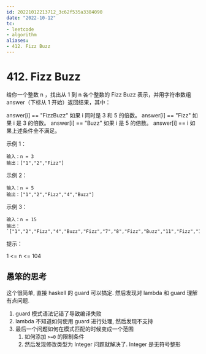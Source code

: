 ```yaml
---
id: 20221012213712_3c62f535a3384090
date: "2022-10-12"
tc:
- leetcode
- algorithm
aliases:
- 412. Fizz Buzz
---
```


# 412. Fizz Buzz


给你一个整数 n ，找出从 1 到 n 各个整数的 Fizz Buzz 表示，并用字符串数组 answer（下标从 1 开始）返回结果，其中：

answer[i] == "FizzBuzz" 如果 i 同时是 3 和 5 的倍数。
answer[i] == "Fizz" 如果 i 是 3 的倍数。
answer[i] == "Buzz" 如果 i 是 5 的倍数。
answer[i] == i 如果上述条件全不满足。


示例 1：
```
输入：n = 3
输出：["1","2","Fizz"]
```

示例 2：
```
输入：n = 5
输出：["1","2","Fizz","4","Buzz"]
```

示例 3：
```
输入：n = 15
输出：`["1","2","Fizz","4","Buzz","Fizz","7","8","Fizz","Buzz","11","Fizz","13","14","FizzBuzz"]`
```
提示：

1 <= n <= 104

## 愚笨的思考

这个很简单, 直接 haskell 的 guard 可以搞定. 然后发现对 lambda 和 guard 理解有点问题.

1. guard 模式语法记错了导致编译失败
2. lambda 不知道如何使用 guard 进行处理, 然后发现不支持
3. 最后一个问题如何在模式匹配的时候变成一个范围
    1. 如何添加 `>=0` 的限制条件
    2. 然后发现修改类型为 Integer 问题就解决了. Integer 是无符号整形
